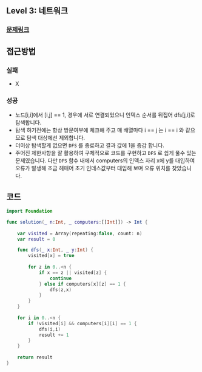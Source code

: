 ## Level 3: 네트워크

### [문제링크](https://school.programmers.co.kr/learn/courses/30/lessons/43162)  
 
## 접근방법

### 실패
- X

### 성공 
- 노드[i,i]에서 [i,j] == 1, 경우에 서로 연결되었으니 인덱스 순서를 뒤집어 dfs[j,i]로 탐색합니다.
- 탐색 하기전에는 항상 방문여부에 체크해 주고 매 배열마다 i == j 는 i == i 와 같으므로 탐색 대상에선 제외합니다. 
- 더이상 탐색할게 없으면 ```DFS``` 를 종료하고 결과 값에 1을 증감 합니다.
- 주어진 제한사항을 잘 활용하여 구체적으로 코드를 구현하고 ```DFS``` 로 쉽게 풀수 있는 문제였습니다. 다만 ```DFS``` 함수 내에서 computers의 인덱스 자리 x에 y를 대입하여 오류가 발생해 조금 헤매어 초기 인데스값부터 대입해 보며 오류 위치를 찾았습니다.

## 코드
```Swift 
import Foundation

func solution(_ n:Int, _ computers:[[Int]]) -> Int {
    
    var visited = Array(repeating:false, count: n)
    var result = 0 

    func dfs(_ x:Int, _ y:Int) { 
        visited[x] = true
        
        for z in 0..<n {
            if x == z || visited[z] {
                continue 
            } else if computers[x][z] == 1 {
                dfs(z,x)
            }
        }
    }
    
    for i in 0..<n {
        if !visited[i] && computers[i][i] == 1 {
            dfs(i,i)
            result += 1 
        }
    }
    
    return result
}
```
